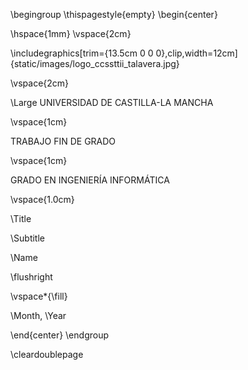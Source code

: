 
\begingroup
\thispagestyle{empty}
\begin{center}

\hspace{1mm}
\vspace{2cm}

\includegraphics[trim={13.5cm 0 0 0},clip,width=12cm]{static/images/logo_ccssttii_talavera.jpg}

\vspace{2cm}

\Large
UNIVERSIDAD DE CASTILLA-LA MANCHA

\vspace{1cm}

TRABAJO FIN DE GRADO

\vspace{1cm}

GRADO EN INGENIERÍA INFORMÁTICA

\vspace{1.0cm}

\Title

\Subtitle

\Name

\flushright

\vspace*{\fill}

\Month, \Year


\end{center}
\endgroup

\cleardoublepage

